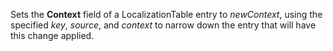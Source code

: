 Sets the **Context** field of a LocalizationTable entry to _newContext_, using the specified _key_, _source_, and _context_ to narrow down the entry that will have this change applied.